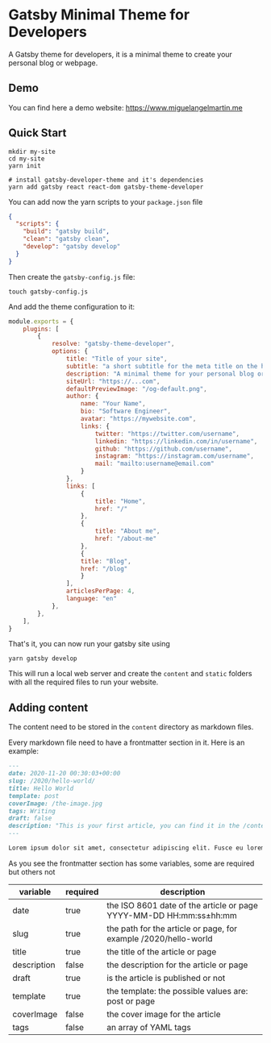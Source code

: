 # Gatsby Minimal Theme for Developers

A Gatsby theme for developers, it is a minimal theme to create your personal blog or webpage.

## Demo

You can find here a demo website: https://www.miguelangelmartin.me

## Quick Start

```shell
mkdir my-site
cd my-site
yarn init

# install gatsby-developer-theme and it's dependencies
yarn add gatsby react react-dom gatsby-theme-developer
```

You can add now the yarn scripts to your `package.json` file

```json
{
  "scripts": {
    "build": "gatsby build", 
    "clean": "gatsby clean",
    "develop": "gatsby develop"
  }
}
```

Then create the `gatsby-config.js` file:

```shell
touch gatsby-config.js
```

And add the theme configuration to it:

```javascript
module.exports = {
    plugins: [
        {
            resolve: "gatsby-theme-developer",
            options: {
                title: "Title of your site",
                subtitle: "a short subtitle for the meta title on the home page",
                description: "A minimal theme for your personal blog or webpage",
                siteUrl: "https://...com",
                defaultPreviewImage: "/og-default.png",
                author: {
                    name: "Your Name",
                    bio: "Software Engineer",
                    avatar: "https://mywebsite.com",
                    links: {
                        twitter: "https://twitter.com/username",
                        linkedin: "https://linkedin.com/in/username",
                        github: "https://github.com/username",
                        instagram: "https://instagram.com/username",
                        mail: "mailto:username@email.com"
                    }
                },
                links: [
                    {
                        title: "Home",
                        href: "/"
                    },
                    {
                        title: "About me",
                        href: "/about-me"
                    },
                    {
                    title: "Blog",
                    href: "/blog"
                    }
                ],
                articlesPerPage: 4,
                language: "en"
            },
        },
    ],
}
```

That's it, you can now run your gatsby site using

```shell
yarn gatsby develop
```

This will run a local web server and create the `content` and `static` folders with all the required files to run your website.

## Adding content

The content need to be stored in the `content` directory as markdown files.

Every markdown file need to have a frontmatter section in it. Here is an example:

```markdown
---
date: 2020-11-20 00:30:03+00:00
slug: /2020/hello-world/
title: Hello World
template: post
coverImage: /the-image.jpg
tags: Writing
draft: false
description: "This is your first article, you can find it in the /content directory"
---

Lorem ipsum dolor sit amet, consectetur adipiscing elit. Fusce eu lorem eget metus venenatis dignissim.

```

As you see the frontmatter section has some variables, some are required but others not

| variable           | required   | description                                                                   |
|--------------------|------------|-------------------------------------------------------------------------------|
| date               | true       | the ISO 8601 date of the article or page YYYY-MM-DD HH:mm:ss±hh:mm |
| slug               | true       | the path for the article or page, for example /2020/hello-world |
| title              | true       | the title of the article or page |
| description        | false      | the description for the article or page |
| draft              | true       | is the article is published or not |
| template           | true       | the template: the possible values are: post or page |
| coverImage         | false      | the cover image for the article |
| tags               | false      | an array of YAML tags |

